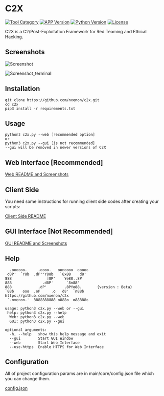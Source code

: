 # C2X

[![Tool Category](https://badgen.net/badge/Tool/Post%20Exploitation/black)](https://github.com/nxenon/c2x)
[![APP Version](https://badgen.net/badge/Version/Beta/red)](https://github.com/nxenon/c2x)
[![Python Version](https://badgen.net/badge/Python/3.x/blue)](https://www.python.org/download/releases/3.0/)
[![License](https://badgen.net/badge/License/GPLv2/purple)](https://github.com/nxenon/c2x/blob/master/LICENSE)

C2X is a C2/Post-Exploitation Framework for Red Teaming and Ethical Hacking.

Screenshots
----
![Screenshot](https://user-images.githubusercontent.com/61124903/127577653-92b93102-1e06-413e-baa3-6e1bb3a6110a.png)

![Screenshot_terminal](https://user-images.githubusercontent.com/61124903/127736452-ea809ae6-1d4f-4a04-9052-349fb9ac9326.png)

Installation
----
    git clone https://github.com/nxenon/c2x.git
    cd c2x
    pip3 install -r requirements.txt
    
Usage
----
    python3 c2x.py --web [recommended option]
    or
    python3 c2x.py --gui [is not recommended]
    --gui will be removed in newer versions of C2X

Web Interface [Recommended]
----

[Web README and Screenshots](https://github.com/nxenon/c2x/blob/main/main/web/README.md)

Client Side
----
You need some instructions for running client side codes after creating your scripts:

[Client Side README](https://github.com/nxenon/c2x/blob/main/modules/client-side/README.md)

GUI Interface [Not Recommended]
----

[GUI README and Screenshots](https://github.com/nxenon/c2x/blob/main/main/gui/README.md)

Help
----
      .oooooo.     .oooo.   oonoooo  ooooo
     d8P'  `Y8b  .dP""Y88b   `8x88    d8'
    888                ]8P'    Ye88..8P
    888              .d8P'      `8n88'
    888            .dP'        .8PYo88.       {version : Beta}
    `88b    ooo  .oP     .o   d8'  `n88b      https://github.com/nxenon/c2x
     `-nxenon-'  8888888888 o888o  o88888o
    
    usage: python3 c2x.py --web or --gui
     help: python3 c2x.py --help
      Web: python3 c2x.py --web
      GUI: python3 c2x.py --gui
    
    optional arguments:
      -h, --help   show this help message and exit
      --gui        Start GUI Window
      --web        Start Web Interface
      --use-https  Enable HTTPS for Web Interface

Configuration
----
All of project configuration params are in main/core/config.json file which you can change them.

[config.json](https://github.com/nxenon/c2x/blob/main/main/core/config.json)
